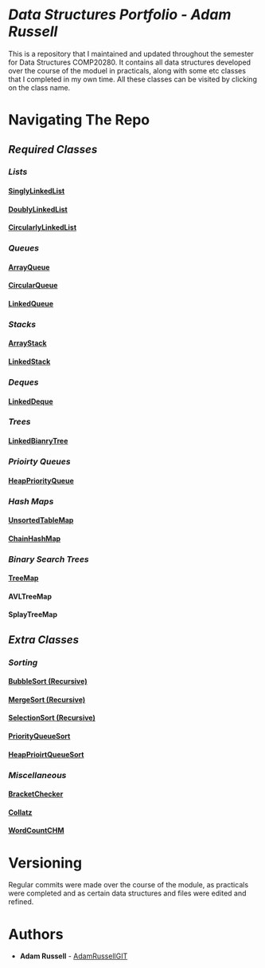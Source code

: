 # *Data Structures Portfolio - Adam Russell*

This is a repository that I maintained and updated throughout the semester for Data Structures COMP20280. It contains all data structures developed over the course of the moduel in practicals, along with some etc classes that I completed in my own time. All these classes can be visited by clicking on the class name.

# Navigating The Repo

## *Required Classes*

### *Lists*

#### [SinglyLinkedList](src/projectCode20280/SinglyLinkedList.java)

#### [DoublyLinkedList](src/projectCode20280/DoublyLinkedList.java)

#### [CircularlyLinkedList](src/projectCode20280/CircularlyLinkedList.java)

### *Queues*

#### [ArrayQueue](src/projectCode20280/ArrayQueue.java)

#### [CircularQueue](src/projectCode20280/CircularQueue.java)

#### [LinkedQueue](src/projectCode20280/LinkedQueue.java)

### *Stacks*

#### [ArrayStack](src/projectCode20280/ArrayStack.java)

#### [LinkedStack](src/projectCode20280/LinkedStack.java)

### *Deques*

#### [LinkedDeque](src/projectCode20280/LinkedDeque.java)

### *Trees*

#### [LinkedBianryTree](src/projectCode20280/LinkedBinaryTree.java)

### *Prioirty Queues*

#### [HeapPriorityQueue](src/projectCode20280/HeapPriorityQueue.java)

### *Hash Maps*

#### [UnsortedTableMap](src/projectCode20280/UnsortedTableMap.java)

#### [ChainHashMap](src/projectCode20280/ChainHashMap.java)

### *Binary Search Trees*

#### [TreeMap](src/projectCode20280/TreeMap.java)

#### AVLTreeMap

#### SplayTreeMap

## *Extra Classes*

### *Sorting*

#### [BubbleSort (Recursive)](src/projectCode20280/BubbleSortRecursive.java)

#### [MergeSort (Recursive)](src/projectCode20280/MergeSortRecursion.java)

#### [SelectionSort (Recursive)](src/projectCode20280/SelectionSortRecursion.java)

#### [PriorityQueueSort](src/projectCode20280/PQSort.java)

#### [HeapPrioirtQueueSort](src/projectCode20280/HPQSort.java)

### *Miscellaneous*

#### [BracketChecker](src/projectCode20280/BracketChecker.java)

#### [Collatz](src/projectCode20280/Collatz.java)

#### [WordCountCHM](src/projectCode20280/WordCountCHM.java)

# Versioning

Regular commits were made over the course of the module, as practicals were completed and as certain data structures and files were edited and refined.

# Authors

* **Adam Russell** - [AdamRussellGIT](https://github.com/AdamRussellGIT)

